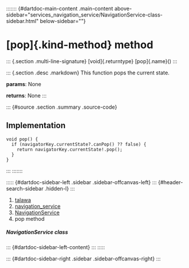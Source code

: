 ::::::: {#dartdoc-main-content .main-content above-sidebar="services_navigation_service/NavigationService-class-sidebar.html" below-sidebar=""}
<div>

# [pop]{.kind-method} method

</div>

::: {.section .multi-line-signature}
[void]{.returntype} [pop]{.name}()
:::

::: {.section .desc .markdown}
This function pops the current state.

**params**: None

**returns**: None
:::

::: {#source .section .summary .source-code}
## Implementation

``` language-dart
void pop() {
  if (navigatorKey.currentState?.canPop() ?? false) {
    return navigatorKey.currentState!.pop();
  }
}
```
:::
:::::::

::::: {#dartdoc-sidebar-left .sidebar .sidebar-offcanvas-left}
::: {#header-search-sidebar .hidden-l}
:::

1.  [talawa](../../index.html)
2.  [navigation_service](../../services_navigation_service/)
3.  [NavigationService](../../services_navigation_service/NavigationService-class.html)
4.  pop method

##### NavigationService class

::: {#dartdoc-sidebar-left-content}
:::
:::::

::: {#dartdoc-sidebar-right .sidebar .sidebar-offcanvas-right}
:::
